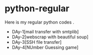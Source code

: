 # python-regular
Here is my regular python codes .

* DAy-1[mail transfer with smtplib]
* DAy-2[webscrap with beautiful soup]
* DAy-3[SSH file transfer]
* DAy-4[NUmber Guessing game]
